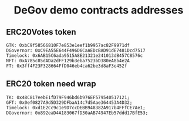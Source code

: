 # <h1 align="center"> DeGov demo contracts addresses </h1>

## ERC20Votes token
```
GTK: 0xbC9f58566810F7e853e1eef1b9957ac82F9971df 
DGovernor: 0xC9EA55E644F496D6CaAEDcBAD91dE7481Dcd7517
Timelock: 0x6AB15C6ada9515A8E21321e241013dB457C8576c 
NFT: 0xA785c85dADa2dFF129b3eba7523bD380eA8b4e2A
FT: 0x3ff4F23F328664FfD046eb4ca62be3d8aF3e452f
```

## ERC20 token need wrap
```
TK: 0x48C817eebE1fD79F946bd6b976EF579540517121;
GFT: 0x0ef0827A9d5D329DFbaA14c7d5Aae364453A4D32;
Timelock: 0xd1E2Cc9c1e9D7ccDEBB948382A917b4FFfCE7Ae1;
DGovernor: 0x892eaD4A183067fD30aAB74947Eb57ddd17BfE53;
```
